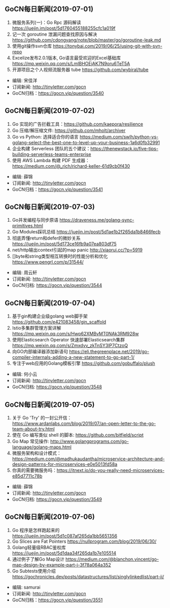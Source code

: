 ## GoCN每日新闻(2019-07-01)

1. 微服务系列(一)：Go Rpc 源码解读 https://juejin.im/post/5d1760455188255cfc1a019f
2. 记一次 goroutine 泄漏问题查找原因与解决 https://github.com/cdongyang/note/blob/master/go/goroutine-leak.md
3. 使用git操作svn仓库 https://tonybai.com/2019/06/25/using-git-with-svn-repo
4. Excelize发布2.0.1版本, Go语言最受欢迎的Excel基础库 https://mp.weixin.qq.com/s/LmIBHOEjAK7N9oru6TeT5A
5. 开源项目之个人视频流服务器 tube https://github.com/wybiral/tube

- 编辑: 宋佳洋
- 订阅新闻: http://tinyletter.com/gocn
- GoCN归档：https://gocn.vip/question/3540

## GoCN每日新闻(2019-07-02)

1. Go 实现的广告拦截工具：https://github.com/kaepora/resilience 
2. Go 压缩/解压缩文件: https://github.com/mholt/archiver
3. Go vs Python: 选择适合你的语言 https://medium.com/swlh/python-vs-golang-select-the-best-one-to-level-up-your-business-1a6d0fb32991
4. 企业构建 Serverless 团队的五个建议：https://thenewstack.io/five-tips-building-serverless-teams-enterprise
5. 使用 AWS Lambda 构建 PDF 生成器：https://medium.com/@_rich/richard-keller-61d9cb0f430 

- 编辑: 薛锦
- 订阅新闻: http://tinyletter.com/gocn
- GoCN归档：https://gocn.vip/question/3541

## GoCN每日新闻(2019-07-03)

1. Go并发编程与同步原语 https://draveness.me/golang-sync-primitives.html
2. Go Modules踩坑总结 https://juejin.im/post/5d1ae1b2f265da1b8466fecb
3. 彻底弄懂return和defer的微妙关系 https://juejin.im/post/5d173ce16fb9a07ea803df75
4. net/http输出context引起的map panic http://xiaorui.cc/?p=5919
5. []byte和string类型相互转换时的性能分析和优化 https://www.pengrl.com/p/31544/

- 编辑: 周云轩
- 订阅新闻: http://tinyletter.com/gocn
- GoCN归档: https://gocn.vip/question/3544

## GoCN每日新闻(2019-07-04)

1. 基于gin构建企业级golang web脚手架 https://github.com/e421083458/gin_scaffold
2. Istio多集群管理方案详解 https://mp.weixin.qq.com/s/Hwp62XMBvMT0NAk3RM928w
3. 使用Elasticsearch Operator 快速部署Elasticsearch集群 https://mp.weixin.qq.com/s/Zmxdvv_zkTnSY3lP7CtzoQ
4. 向GO内部编译器添加新语句 https://eli.thegreenplace.net/2019/go-compiler-internals-adding-a-new-statement-to-go-part-1/
5. 专注于web应用的Golang模板引擎 https://github.com/gobuffalo/plush 

- 编辑: 何小云
- 订阅新闻: http://tinyletter.com/gocn
- GoCN归档: https://gocn.vip/question/3548

## GoCN每日新闻(2019-07-05)

1. 关于 Go 'Try' 的一封公开信：https://www.ardanlabs.com/blog/2019/07/an-open-letter-to-the-go-team-about-try.html 
2. 使在 Go 编写类似 shell 的脚本: https://github.com/bitfield/script
3. Go Map 常见操作: http://www.golangprograms.com/go-language/golang-maps.html 
4. 微服务架构和设计模式：https://medium.com/@madhukaudantha/microservice-architecture-and-design-patterns-for-microservices-e0e5013fd58a 
5. 你真的需要微服务吗：https://itnext.io/do-you-really-need-microservices-e85d7711c78b
 
- 编辑: 薛锦
- 订阅新闻: http://tinyletter.com/gocn
- GoCN归档: https://gocn.vip/question/3549

## GoCN每日新闻(2019-07-06)

1. Go 程序是怎样跑起来的 https://juejin.im/post/5d1c087af265da1bb5651356
2. Go Slices are Fat Pointers https://nullprogram.com/blog/2019/06/30/
3. Golang轻量级RBAC鉴权库 https://juejin.im/post/5d1daa34f265da1b7e105514
4. 通过例子了解Go Map设计 https://medium.com/@blanchon.vincent/go-map-design-by-example-part-i-3f78a064a352
5. Go Subtests使用介绍 https://gochronicles.dev/posts/datastructures/list/singlylinkedlist/part-ii/

- 编辑: samurai
- 订阅新闻: http://tinyletter.com/gocn
- GoCN归档：https://gocn.vip/question/3551
